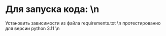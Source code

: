 # Для запуска кода: \n
Установить зависимости из файла requirements.txt \n
протестированно для версии python 3.11 \n
